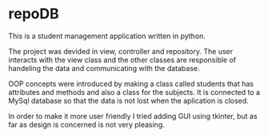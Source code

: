 # repoDB
This is a student management application written in python.

The project was devided in view, controller and repository. The user interacts with the view class and the other classes are responsible of handeling the data and communicating with the database.

OOP concepts were introduced by making a class called students that has attributes and methods and also a class for the subjects.
It is connected to a MySql database so that the data is not lost when the aplication is closed.

In order to make it more user friendly I tried adding GUI using tkinter, but as far as design is concerned is not very pleasing. 
